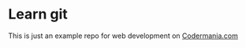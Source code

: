# Learn git

This is just an example repo for web development on [Codermania.com](http://www.codermania.com)